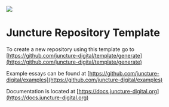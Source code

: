 [![](https://v3.juncture-digital.org/images/wb.svg)](https://v3.juncture-digital.org/wb)

# Juncture Repository Template

To create a new repository using this template go to [https://github.com/juncture-digital/template/generate](https://github.com/juncture-digital/template/generate)

Example essays can be found at [https://github.com/juncture-digital/examples](https://github.com/juncture-digital/examples)

Documentation is located at [https://docs.juncture-digital.org](https://docs.juncture-digital.org)